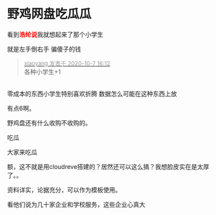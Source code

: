 # 野鸡网盘吃瓜瓜


看到<font color="Red"><strong>浩纶说</strong></font>我就想起来了那个小学生

就是左手倒右手 骗傻子的钱<img src="static/image/smiley/default/lol.gif" smilieid="12" border="0" alt="" /><img id="aimg_p7cZB" onclick="zoom(this, this.src, 0, 0, 0)" class="zoom" src="https://cdn.jsdelivr.net/gh/hishis/forum-master/public/images/patch.gif" onmouseover="img_onmouseoverfunc(this)" onload="thumbImg(this)" border="0" alt="" />

<div class="quote"><blockquote><font size="2"><a href="https://www.hostloc.com/forum.php?mod=redirect&amp;goto=findpost&amp;pid=9268470&amp;ptid=751708" target="_blank"><font color="#999999">xiaoyang 发表于 2020-10-7 16:12</font></a></font><br />
各种小学生+1</blockquote></div><br />
零成本的东西小学生特别喜欢折腾<img src="static/image/smiley/default/lol.gif" smilieid="12" border="0" alt="" /> 数据怎么可能在这种东西上放<img id="aimg_HPE2d" onclick="zoom(this, this.src, 0, 0, 0)" class="zoom" src="https://cdn.jsdelivr.net/gh/hishis/forum-master/public/images/patch.gif" onmouseover="img_onmouseoverfunc(this)" onload="thumbImg(this)" border="0" alt="" />

有点6啊。

野鸡盘还有什么收购不收购的。

吃瓜

大家来吃瓜<br />


额，这不就是用cloudreve搭建的？居然还可以这么搞？我想脸皮实在是太厚了。。

资料详实，论据充分，可以作为模板使用。

看他们说为几十家企业和学校服务，这些企业心真大<img src="static/image/smiley/default/shocked.gif" smilieid="6" border="0" alt="" />
